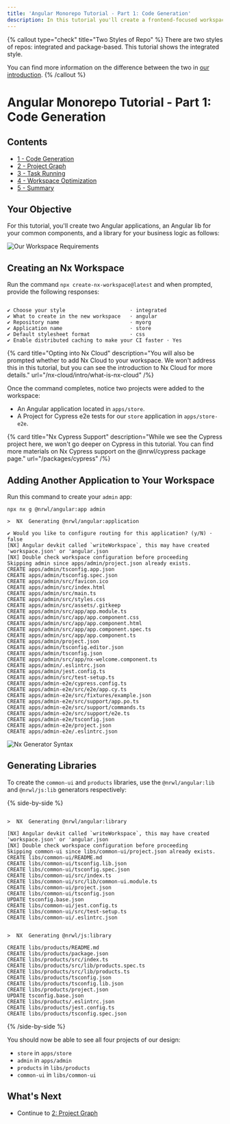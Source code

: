 ```yaml
---
title: 'Angular Monorepo Tutorial - Part 1: Code Generation'
description: In this tutorial you'll create a frontend-focused workspace with Nx.
---
```


{% callout type="check" title="Two Styles of Repo" %}
There are two styles of repos: integrated and package-based. This tutorial shows the integrated style.

You can find more information on the difference between the two in [our introduction](/getting-started/intro).
{% /callout %}

# Angular Monorepo Tutorial - Part 1: Code Generation

## Contents

- [1 - Code Generation](/angular-tutorial/1-code-generation)
- [2 - Project Graph](/angular-tutorial/2-project-graph)
- [3 - Task Running](/angular-tutorial/3-task-running)
- [4 - Workspace Optimization](/angular-tutorial/4-workspace-optimization)
- [5 - Summary](/angular-tutorial/5-summary)

## Your Objective

For this tutorial, you'll create two Angular applications, an Angular lib for your common components, and a library for your business logic as follows:

![Our Workspace Requirements](/shared/angular-tutorial/requirements-diagram.svg)

## Creating an Nx Workspace

Run the command `npx create-nx-workspace@latest` and when prompted, provide the following responses:

```{% command="npx create-nx-workspace@latest" path="~" %}

✔ Choose your style                     · integrated
✔ What to create in the new workspace   · angular
✔ Repository name                       · myorg
✔ Application name                      · store
✔ Default stylesheet format             · css
✔ Enable distributed caching to make your CI faster · Yes
```

{% card title="Opting into Nx Cloud" description="You will also be prompted whether to add Nx Cloud to your workspace. We won't address this in this tutorial, but you can see the introduction to Nx Cloud for more details." url="/nx-cloud/intro/what-is-nx-cloud" /%}

Once the command completes, notice two projects were added to the workspace:

- An Angular application located in `apps/store`.
- A Project for Cypress e2e tests for our `store` application in `apps/store-e2e`.

{% card title="Nx Cypress Support" description="While we see the Cypress project here, we won't go deeper on Cypress in this tutorial. You can find more materials on Nx Cypress support on the @nrwl/cypress package page." url="/packages/cypress" /%}

## Adding Another Application to Your Workspace

Run this command to create your `admin` app:

```{% command="npx nx g @nrwl/angular:app admin" path="~/myorg" %}
npx nx g @nrwl/angular:app admin

>  NX  Generating @nrwl/angular:application

✔ Would you like to configure routing for this application? (y/N) · false
[NX] Angular devkit called `writeWorkspace`, this may have created 'workspace.json' or 'angular.json
[NX] Double check workspace configuration before proceeding
Skipping admin since apps/admin/project.json already exists.
CREATE apps/admin/tsconfig.app.json
CREATE apps/admin/tsconfig.spec.json
CREATE apps/admin/src/favicon.ico
CREATE apps/admin/src/index.html
CREATE apps/admin/src/main.ts
CREATE apps/admin/src/styles.css
CREATE apps/admin/src/assets/.gitkeep
CREATE apps/admin/src/app/app.module.ts
CREATE apps/admin/src/app/app.component.css
CREATE apps/admin/src/app/app.component.html
CREATE apps/admin/src/app/app.component.spec.ts
CREATE apps/admin/src/app/app.component.ts
CREATE apps/admin/project.json
CREATE apps/admin/tsconfig.editor.json
CREATE apps/admin/tsconfig.json
CREATE apps/admin/src/app/nx-welcome.component.ts
CREATE apps/admin/.eslintrc.json
CREATE apps/admin/jest.config.ts
CREATE apps/admin/src/test-setup.ts
CREATE apps/admin-e2e/cypress.config.ts
CREATE apps/admin-e2e/src/e2e/app.cy.ts
CREATE apps/admin-e2e/src/fixtures/example.json
CREATE apps/admin-e2e/src/support/app.po.ts
CREATE apps/admin-e2e/src/support/commands.ts
CREATE apps/admin-e2e/src/support/e2e.ts
CREATE apps/admin-e2e/tsconfig.json
CREATE apps/admin-e2e/project.json
CREATE apps/admin-e2e/.eslintrc.json
```

![Nx Generator Syntax](/shared/angular-tutorial/generator-syntax.svg)

## Generating Libraries

To create the `common-ui` and `products` libraries, use the `@nrwl/angular:lib` and `@nrwl/js:lib` generators respectively:

{% side-by-side %}

```{% command="npx nx g @nrwl/angular:lib common-ui" path="~/myorg" %}

>  NX  Generating @nrwl/angular:library

[NX] Angular devkit called `writeWorkspace`, this may have created 'workspace.json' or 'angular.json
[NX] Double check workspace configuration before proceeding
Skipping common-ui since libs/common-ui/project.json already exists.
CREATE libs/common-ui/README.md
CREATE libs/common-ui/tsconfig.lib.json
CREATE libs/common-ui/tsconfig.spec.json
CREATE libs/common-ui/src/index.ts
CREATE libs/common-ui/src/lib/common-ui.module.ts
CREATE libs/common-ui/project.json
CREATE libs/common-ui/tsconfig.json
UPDATE tsconfig.base.json
CREATE libs/common-ui/jest.config.ts
CREATE libs/common-ui/src/test-setup.ts
CREATE libs/common-ui/.eslintrc.json
```

```{% command="npx nx g @nrwl/js:lib products" path="~/myorg" %}

>  NX  Generating @nrwl/js:library

CREATE libs/products/README.md
CREATE libs/products/package.json
CREATE libs/products/src/index.ts
CREATE libs/products/src/lib/products.spec.ts
CREATE libs/products/src/lib/products.ts
CREATE libs/products/tsconfig.json
CREATE libs/products/tsconfig.lib.json
CREATE libs/products/project.json
UPDATE tsconfig.base.json
CREATE libs/products/.eslintrc.json
CREATE libs/products/jest.config.ts
CREATE libs/products/tsconfig.spec.json
```

{% /side-by-side %}

You should now be able to see all four projects of our design:

- `store` in `apps/store`
- `admin` in `apps/admin`
- `products` in `libs/products`
- `common-ui` in `libs/common-ui`

## What's Next

- Continue to [2: Project Graph](/angular-tutorial/2-project-graph)
